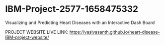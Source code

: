 # IBM-Project-2577-1658475332
Visualizing and Predicting Heart Diseases with an Interactive Dash Board


PROJECT WEBSITE LIVE LINK: https://vasivasanth.github.io/heart-disease-IBM-project-website/

